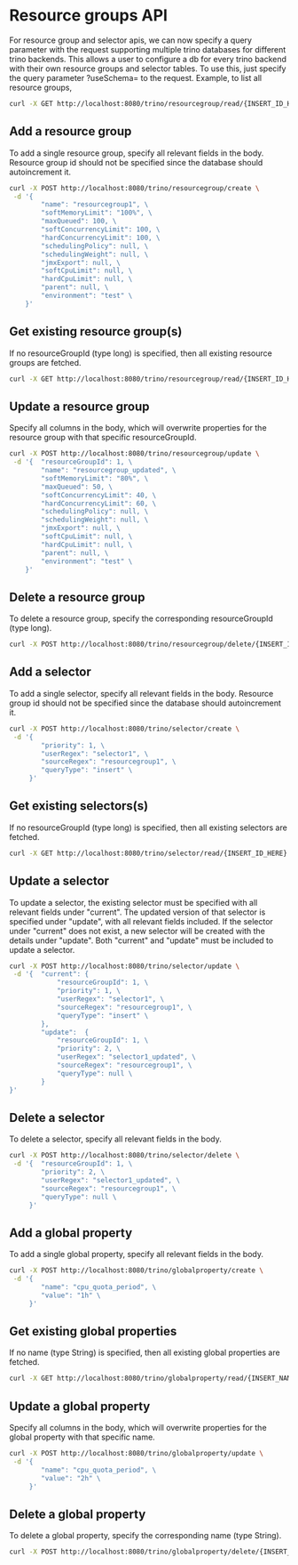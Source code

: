 # Resource groups API

For resource group and selector apis, we can now specify a query parameter with
the request supporting multiple trino databases for different trino backends.
This allows a user to configure a db for every trino backend with their own
resource groups and selector tables. To use this, just specify the query
parameter ?useSchema=<schemaname> to the request. Example, to list all resource
groups,

```bash
curl -X GET http://localhost:8080/trino/resourcegroup/read/{INSERT_ID_HERE}?useSchema=newdatabasename
```

## Add a resource group

To add a single resource group, specify all relevant fields in the body.
Resource group id should not be specified since the database should
autoincrement it.

```bash
curl -X POST http://localhost:8080/trino/resourcegroup/create \
 -d '{
        "name": "resourcegroup1", \
        "softMemoryLimit": "100%", \
        "maxQueued": 100, \
        "softConcurrencyLimit": 100, \
        "hardConcurrencyLimit": 100, \
        "schedulingPolicy": null, \
        "schedulingWeight": null, \
        "jmxExport": null, \
        "softCpuLimit": null, \
        "hardCpuLimit": null, \
        "parent": null, \
        "environment": "test" \
    }'
```

## Get existing resource group(s)

If no resourceGroupId (type long) is specified, then all existing resource
groups are fetched.

```bash
curl -X GET http://localhost:8080/trino/resourcegroup/read/{INSERT_ID_HERE}
```

## Update a resource group

Specify all columns in the body, which will overwrite properties for the
resource group with that specific resourceGroupId.

```bash
curl -X POST http://localhost:8080/trino/resourcegroup/update \
 -d '{  "resourceGroupId": 1, \
        "name": "resourcegroup_updated", \
        "softMemoryLimit": "80%", \
        "maxQueued": 50, \
        "softConcurrencyLimit": 40, \
        "hardConcurrencyLimit": 60, \
        "schedulingPolicy": null, \
        "schedulingWeight": null, \
        "jmxExport": null, \
        "softCpuLimit": null, \
        "hardCpuLimit": null, \
        "parent": null, \
        "environment": "test" \
    }'
```

## Delete a resource group

To delete a resource group, specify the corresponding resourceGroupId (type
long).

```bash
curl -X POST http://localhost:8080/trino/resourcegroup/delete/{INSERT_ID_HERE}
```

## Add a selector

To add a single selector, specify all relevant fields in the body. Resource
group id should not be specified since the database should autoincrement it.

```bash
curl -X POST http://localhost:8080/trino/selector/create \
 -d '{
        "priority": 1, \
        "userRegex": "selector1", \
        "sourceRegex": "resourcegroup1", \
        "queryType": "insert" \
     }'
```

## Get existing selectors(s)

If no resourceGroupId (type long) is specified, then all existing selectors are
fetched.

```bash
curl -X GET http://localhost:8080/trino/selector/read/{INSERT_ID_HERE}
```

## Update a selector

To update a selector, the existing selector must be specified with all relevant
fields under "current". The updated version of that selector is specified under
"update", with all relevant fields included. If the selector under "current"
does not exist, a new selector will be created with the details under "update".
Both "current" and "update" must be included to update a selector.

```bash
curl -X POST http://localhost:8080/trino/selector/update \
 -d '{  "current": {
            "resourceGroupId": 1, \
            "priority": 1, \
            "userRegex": "selector1", \
            "sourceRegex": "resourcegroup1", \
            "queryType": "insert" \
        },
        "update":  {
            "resourceGroupId": 1, \
            "priority": 2, \
            "userRegex": "selector1_updated", \
            "sourceRegex": "resourcegroup1", \
            "queryType": null \
        }
}'
```

## Delete a selector

To delete a selector, specify all relevant fields in the body.

```bash
curl -X POST http://localhost:8080/trino/selector/delete \
 -d '{  "resourceGroupId": 1, \
        "priority": 2, \
        "userRegex": "selector1_updated", \
        "sourceRegex": "resourcegroup1", \
        "queryType": null \
     }'
```

## Add a global property

To add a single global property, specify all relevant fields in the body.

```bash
curl -X POST http://localhost:8080/trino/globalproperty/create \
 -d '{
        "name": "cpu_quota_period", \
        "value": "1h" \
     }'
```

## Get existing global properties

If no name (type String) is specified, then all existing global properties are
fetched.

```bash
curl -X GET http://localhost:8080/trino/globalproperty/read/{INSERT_NAME_HERE}
```

## Update a global property

Specify all columns in the body, which will overwrite properties for the global
property with that specific name.

```bash
curl -X POST http://localhost:8080/trino/globalproperty/update \
 -d '{
        "name": "cpu_quota_period", \
        "value": "2h" \
     }'
```

## Delete a global property

To delete a global property, specify the corresponding name (type String).

```bash
curl -X POST http://localhost:8080/trino/globalproperty/delete/{INSERT_NAME_HERE}
```
